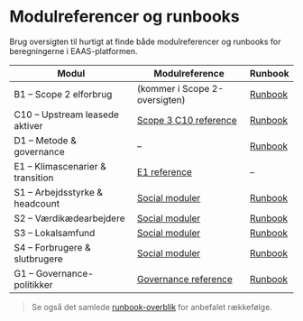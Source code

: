 # Modulreferencer og runbooks

Brug oversigten til hurtigt at finde både modulreferencer og runbooks for beregningerne i EAAS-platformen.

| Modul                          | Modulreference                          | Runbook                              |
| ------------------------------ | --------------------------------------- | ------------------------------------ |
| B1 – Scope 2 elforbrug         | (kommer i Scope 2-oversigten)           | [Runbook](../runbooks/module-b1.md)  |
| C10 – Upstream leasede aktiver | [Scope 3 C10 reference](scope-3-c10.md) | [Runbook](../runbooks/module-c10.md) |
| D1 – Metode & governance       | –                                       | [Runbook](../runbooks/module-d1.md)  |
| E1 – Klimascenarier & transition | [E1 reference](environment-e1.md)       | –                                    |
| S1 – Arbejdsstyrke & headcount | [Social moduler](social-s1-s4.md#s1-headcount) | [Runbook](../runbooks/module-s1.md) |
| S2 – Værdikædearbejdere        | [Social moduler](social-s1-s4.md#s2-vaerdikaede) | [Runbook](../runbooks/module-s2.md) |
| S3 – Lokalsamfund              | [Social moduler](social-s1-s4.md#s3-lokalsamfund) | [Runbook](../runbooks/module-s3.md) |
| S4 – Forbrugere & slutbrugere  | [Social moduler](social-s1-s4.md#s4-forbrugere) | [Runbook](../runbooks/module-s4.md) |
| G1 – Governance-politikker     | [Governance reference](governance-g1.md) | [Runbook](../runbooks/module-g1.md) |

> Se også det samlede [runbook-overblik](../runbooks/overview.md) for anbefalet rækkefølge.
